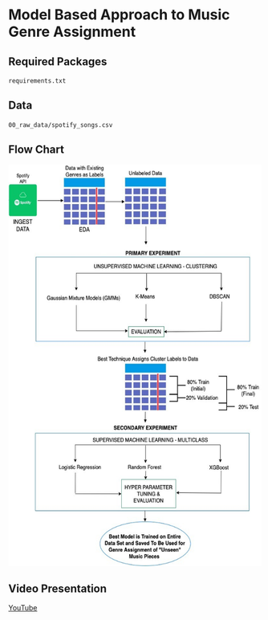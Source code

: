 # Model Based Approach to Music Genre Assignment

## Required Packages

```
requirements.txt
```
## Data

```
00_raw_data/spotify_songs.csv
```
## Flow Chart

<img src="40_assets/flow-chart.jpg" width=600 height=800>

## Video Presentation

[YouTube](https://www.youtube.com/watch?v=6-7XFk4KC9M)
